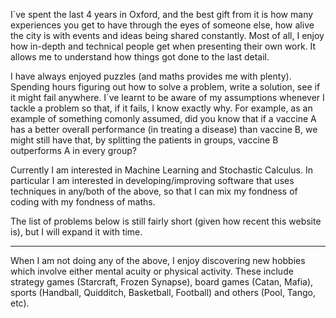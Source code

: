 I´ve spent the last 4 years in Oxford, and the best gift from it is how many experiences you get to have through the eyes of someone else, how alive the city is with events and ideas being shared constantly. Most of all, I enjoy how in-depth and technical people get when presenting their own work. It allows me to understand how things got done to the last detail.

I have always enjoyed puzzles (and maths provides me with plenty). Spending hours figuring out how to solve a problem, write a solution, see if it might fail anywhere. I´ve learnt to be aware of my assumptions whenever I tackle a problem so that, if it fails, I know exactly why. For example, as an example of something comonly assumed, did you know that if a vaccine A has a better overall performance (in treating a disease) than vaccine B, we might still have that, by splitting the patients in groups, vaccine B outperforms A in every group?

Currently I am interested in Machine Learning and Stochastic Calculus. In particular I am interested in developing/improving software that uses techniques in any/both of the above, so that I can mix my fondness of coding with my fondness of maths.

The list of problems below is still fairly short (given how recent this website is), but I will expand it with time.

---

When I am not doing any of the above, I enjoy discovering new hobbies which involve either mental acuity or physical activity. These include strategy games (Starcraft, Frozen Synapse), board games (Catan, Mafia), sports (Handball, Quidditch, Basketball, Football) and others (Pool, Tango, etc).